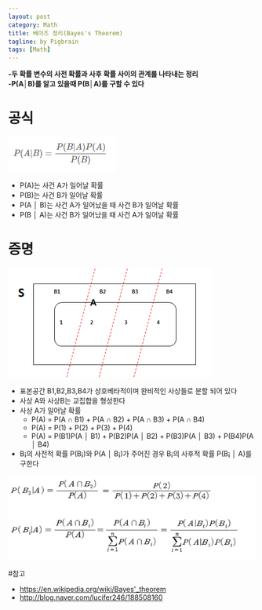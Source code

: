 ```yaml
---
layout: post
category: Math
title: 베이즈 정리(Bayes's Theorem)
tagline: by Pigbrain
tags: [Math]
---
```


<!--more-->

**-두 확률 변수의 사전 확률과 사후 확률 사이의 관계를 나타내는 정리**   
**-P(A│B)를 알고 있을때 P(B│A)를 구할 수 있다**

  
# 공식  
<img src="/assets/themes/Snail/img/Math/Bayes/formula.png" alt="">  

* P(A)는 사건 A가 일어날 확률 
* P(B)는 사건 B가 일어날 확률 
* P(A │ B)는 사건 A가 일어났을 때 사건 B가 일어날 확률
* P(B │ A)는 사건 B가 일어났을 때 사건 A가 일어날 확률  

# 증명  
<img src="/assets/themes/Snail/img/Math/Bayes/table.png" alt="">

* 표본공간 B1,B2,B3,B4가 상호베타적이며 완비적인 사상들로 분할 되어 있다
* 사상 A와 사상B는 교집합을 형성한다
* 사상 A가 일어날 확률
	* P(A) = P(A ∩ B1) + P(A ∩ B2) + P(A ∩ B3) + P(A ∩ B4) 
	* P(A) = P(1) + P(2) + P(3) + P(4)
	* P(A) = P(B1)P(A │ B1) + P(B2)P(A │ B2) + P(B3)P(A │ B3) + P(B4)P(A │ B4) 
* B¡의 사전적 확률 P(B¡)와 P(A │ B¡)가 주어진 경우 B¡의 사후적 확률 P(B¡ │ A)를 구한다
	
<img src="/assets/themes/Snail/img/Math/Bayes/proof.png" alt="">

 
#참고
* https://en.wikipedia.org/wiki/Bayes'_theorem
* http://blog.naver.com/lucifer246/188508160